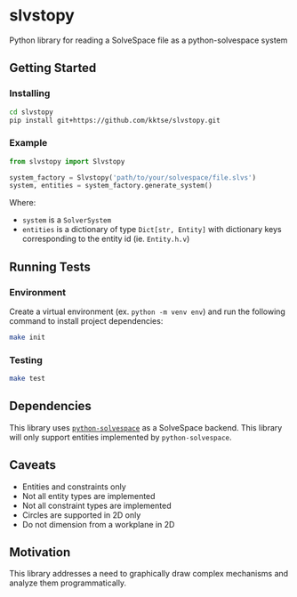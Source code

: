 # slvstopy

Python library for reading a SolveSpace file as a python-solvespace system

## Getting Started

### Installing

```bash
cd slvstopy
pip install git+https://github.com/kktse/slvstopy.git
```

### Example

```python
from slvstopy import Slvstopy

system_factory = Slvstopy('path/to/your/solvespace/file.slvs')
system, entities = system_factory.generate_system()
```

Where:

* `system` is a `SolverSystem`
* `entities` is a dictionary of type `Dict[str, Entity]` with dictionary keys corresponding to the entity id (ie. `Entity.h.v`)

## Running Tests

### Environment

Create a virtual environment (ex. `python -m venv env`) and run the following command to install project dependencies:

```bash
make init
```

### Testing

```bash
make test
```

## Dependencies

This library uses [`python-solvespace`](https://github.com/KmolYuan/solvespace/tree/python/cython) as a SolveSpace backend. This library will only support entities implemented by `python-solvespace`.

## Caveats

* Entities and constraints only
* Not all entity types are implemented
* Not all constraint types are implemented
* Circles are supported in 2D only
* Do not dimension from a workplane in 2D

## Motivation

 This library addresses a need to graphically draw complex mechanisms and analyze them programmatically.
